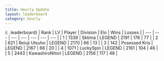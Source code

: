 ```yaml
---
title: Hourly Update
layout: leaderboard
category: hourly
---
```


{: .leaderboard}
| Rank | LV | Player | Division | Elo | Wins | Losses |
| --- | --- | --- | --- | --- | --- | --- |
| <span data-change="0">1</span> | 1339 | <span title="ID: 353063">Sktima</span> | LEGEND | <span data-change="0">2191</span> | <span data-change="0">176</span> | <span data-change="0">77</span> |
| <span data-change="0">2</span> | 621 | <span title="ID: 335720">Reiuji Utsuho</span> | LEGEND | <span data-change="0">2170</span> | <span data-change="0">66</span> | <span data-change="0">13</span> |
| <span data-change="3">3</span> | 142 | <span title="ID: 402846">Posessed Kris</span> | LEGEND | <span data-change="21">2167</span> | <span data-change="4">66</span> | <span data-change="0">20</span> |
| <span data-change="-1">4</span> | 1071 | <span title="ID: 498412">LuckySpin</span> | LEGEND | <span data-change="0">2161</span> | <span data-change="0">104</span> | <span data-change="0">46</span> |
| <span data-change="-1">5</span> | 2443 | <span title="ID: 164871">KawashiroNitori</span> | LEGEND | <span data-change="0">2156</span> | <span data-change="0">117</span> | <span data-change="0">48</span> |